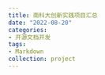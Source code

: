 ```yaml
---
title: 南科大创新实践项目汇总
date: "2022-08-20"
categories:
- 开源文档开发
tags:
- Markdown
collection: project
---
```

